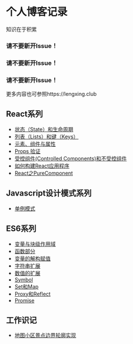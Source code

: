 # 个人博客记录
知识在于积累

### 请不要新开Issue！

### 请不要新开Issue！

### 请不要新开Issue！

更多内容也可参照https://lengxing.club

## React系列
- [状态（State）和生命周期](https://github.com/lengxing/MyBlog/issues/17)
- [列表（Lists）和键（Keys）](https://github.com/lengxing/MyBlog/issues/15)
- [元素、组件与属性](https://github.com/lengxing/MyBlog/issues/13)
- [Props 验证](https://github.com/lengxing/MyBlog/issues/16)
- [受控组件(Controlled Components)和不受控组件](https://github.com/lengxing/MyBlog/issues/12)
- [如何构建React应用程序](https://github.com/lengxing/MyBlog/issues/14)
- [React之PureComponent](https://github.com/lengxing/MyBlog/issues/18)

## Javascript设计模式系列
- [单例模式](https://github.com/lengxing/MyBlog/blob/master/201801/%E3%80%90JavaScript%E8%AE%BE%E8%AE%A1%E6%A8%A1%E5%BC%8F%E3%80%91%E5%8D%95%E4%BE%8B%E6%A8%A1%E5%BC%8F.md)

## ES6系列

- [变量与块级作用域](https://github.com/lengxing/MyBlog/issues/10)
- [函数部分](https://github.com/lengxing/MyBlog/issues/3)
- [变量的解构赋值](https://github.com/lengxing/MyBlog/issues/9)
- [字符串扩展](https://github.com/lengxing/MyBlog/issues/7)
- [数值的扩展](https://github.com/lengxing/MyBlog/issues/4)
- [Symbol](https://github.com/lengxing/MyBlog/issues/8)
- [Set和Map](https://github.com/lengxing/MyBlog/issues/6)
- [Proxy和Reflect](https://github.com/lengxing/MyBlog/issues/5)
- [Promise](https://github.com/lengxing/MyBlog/issues/1)

## 工作识记

- [地图小区景点边界轮廓实现](https://github.com/lengxing/MyBlog/issues/19)
